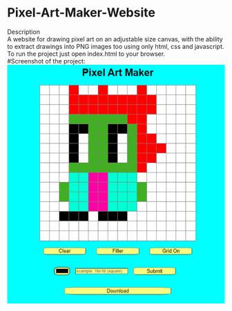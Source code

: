 # Pixel-Art-Maker-Website
Description<br/>
A website for drawing pixel art on an adjustable size canvas, with the ability to extract drawings into PNG images too using only html, css and javascript.<br/>
To run the project just open index.html to your browser.<br/>
#Screenshot of the project:<br/>
![Screenshot of the website](/Pixel-Art-Maker/dallasGeorge/pixelArtMaker.png?raw=true "Pixel Art Maker")
